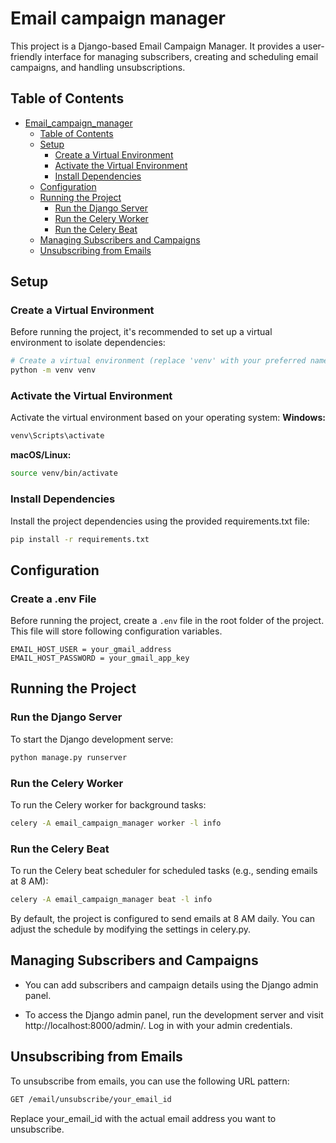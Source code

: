 # Email campaign manager

This project is a Django-based Email Campaign Manager. It provides a user-friendly interface for managing subscribers, creating and scheduling email campaigns, and handling unsubscriptions.

## Table of Contents

- [Email_campaign_manager](#email_campaign_manager)
  - [Table of Contents](#table-of-contents)
  - [Setup](#setup)
    - [Create a Virtual Environment](#create-a-virtual-environment)
    - [Activate the Virtual Environment](#activate-the-virtual-environment)
    - [Install Dependencies](#install-dependencies)
  - [Configuration](#configuration)
  - [Running the Project](#running-the-project)
    - [Run the Django Server](#run-the-django-server)
    - [Run the Celery Worker](#run-the-celery-worker)
    - [Run the Celery Beat](#run-the-celery-beat)
  - [Managing Subscribers and Campaigns](#managing-subscribers-and-campaigns)
  - [Unsubscribing from Emails](#unsubscribing-from-emails)

## Setup

### Create a Virtual Environment

  Before running the project, it's recommended to set up a virtual environment to isolate dependencies:

  ```bash
  # Create a virtual environment (replace 'venv' with your preferred name)
  python -m venv venv
  ```
### Activate the Virtual Environment
  Activate the virtual environment based on your operating system:
  **Windows:**
  ```bash
  venv\Scripts\activate
  ```
  **macOS/Linux:**
  ```bash
  source venv/bin/activate
  ```
### Install Dependencies
  Install the project dependencies using the provided requirements.txt file:
  ```bash
  pip install -r requirements.txt
  ```
## Configuration
### Create a .env File
Before running the project, create a `.env` file in the root folder of the project. This file will store following configuration variables.
```env
EMAIL_HOST_USER = your_gmail_address
EMAIL_HOST_PASSWORD = your_gmail_app_key
```
## Running the Project
### Run the Django Server
  To start the Django development serve:
  ```bash
  python manage.py runserver
  ```

### Run the Celery Worker
  To run the Celery worker for background tasks:
  ```bash
  celery -A email_campaign_manager worker -l info
  ```
### Run the Celery Beat
To run the Celery beat scheduler for scheduled tasks (e.g., sending emails at 8 AM):

```bash
celery -A email_campaign_manager beat -l info
```
By default, the project is configured to send emails at 8 AM daily. You can adjust the schedule by modifying the settings in celery.py.

## Managing Subscribers and Campaigns
- You can add subscribers and campaign details using the Django admin panel.

- To access the Django admin panel, run the development server and visit http://localhost:8000/admin/. Log in with your admin credentials.

## Unsubscribing from Emails
To unsubscribe from emails, you can use the following URL pattern:
```bash
GET /email/unsubscribe/your_email_id
```
Replace your_email_id with the actual email address you want to unsubscribe.

